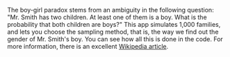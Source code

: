 The boy-girl paradox stems from an ambiguity in the following question: "Mr. Smith has two children. At least one of them is a boy. What is the probability that both children are boys?" This app simulates 1,000 families, and lets you choose the sampling method, that is, the way we find out the gender of Mr. Smith's boy. You can see how all this is done in the code. For more information, there is an excellent [Wikipedia article](https://en.wikipedia.org/wiki/Boy_or_Girl_paradox).  